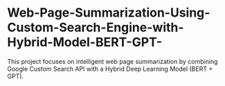 # Web-Page-Summarization-Using-Custom-Search-Engine-with-Hybrid-Model-BERT-GPT-
This project focuses on intelligent web page summarization by combining Google Custom Search API with a Hybrid Deep Learning Model (BERT + GPT).
